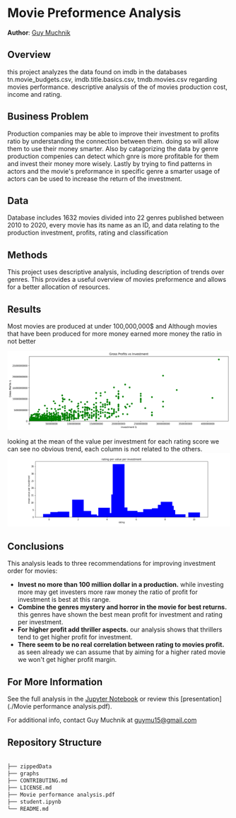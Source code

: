 
# Movie Preformence Analysis

**Author**: [Guy Muchnik](mailto:guymu15@gmail.com)

## Overview

this project analyzes the data found on imdb in the databases tn.movie_budgets.csv, imdb.title.basics.csv, tmdb.movies.csv regarding movies performance. descriptive analysis of the of movies production cost, income and rating.
## Business Problem


Production companies may be able to improve their investment to profits ratio by understanding the connection between them. doing so will allow them to use their money smarter. Also by catagorizing the data by genre production compenies can detect which gnre is more profitable for them and invest their money more wisely. Lastly by trying to find patterns in actors and the movie's preformance in specific genre a smarter usage of actors can be used to increase the return of the investment.

## Data

Database includes 1632 movies divided into 22 genres published between 2010 to 2020, every movie has its name as an ID, and data relating to the production investment, profits, rating and classification  

## Methods

This project uses descriptive analysis, including description of trends over genres. This provides a useful overview of movies preformence and allows for a better allocation of resources. 

## Results

Most movies are produced at under 100,000,000$ and Although movies that have been produced for more money earned more money the ratio in not better


![Gross_Profits_vs_Investment](./graphs/Gross_Profits_vs_Investment.png)

looking at the mean of the value per investment for each rating score  we can see no obvious trend, each column is not related to the others. 
![Rating_per_value_per_investment.png](./graphs/Rating_per_value_per_investment.png)

## Conclusions

This analysis leads to three recommendations for improving investment order for movies:

- **Invest no more than 100 million dollar in a production.** while investing more may get investers  more raw money the ratio of profit for investment is best at this range.
- **Combine the genres mystery and horror in the movie for best returns.** this genres have shown the best mean profit for investment and rating per investment.  
- **For higher profit add thriller aspects.** our analysis shows that thrillers tend to get higher profit for investment.
- **There seem to be no real correlation between rating to movies profit.** as seen already we can assume that by aiming for a higher rated movie we won't get higher profit margin.


## For More Information

See the full analysis in the [Jupyter Notebook](./Movie_Performance_Analysis.ipynb) or review this [presentation](./Movie performance analysis.pdf).

For additional info, contact Guy Muchnik at [guymu15@gmail.com](mailto:guymu15@gmail.com)


## Repository Structure

```

├── zippedData
├── graphs
├── CONTRIBUTING.md
├── LICENSE.md
├── Movie performance analysis.pdf
├── student.ipynb
└── README.md
```